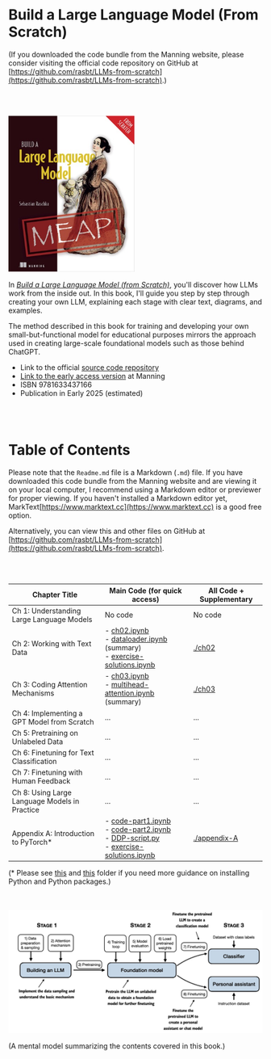 # Build a Large Language Model (From Scratch)

(If you downloaded the code bundle from the Manning website, please consider visiting the official code repository on GitHub at [https://github.com/rasbt/LLMs-from-scratch](https://github.com/rasbt/LLMs-from-scratch).)

<br>
<br>

<a href="http://mng.bz/orYv"><img src="images/cover.jpg" width="250px"></a>

In [*Build a Large Language Model (from Scratch)*](http://mng.bz/orYv), you'll discover how LLMs work from the inside out. In this book, I'll guide you step by step through creating your own LLM, explaining each stage with clear text, diagrams, and examples. 

The method described in this book for training and developing your own small-but-functional model for educational purposes mirrors the approach used in creating large-scale foundational models such as those behind ChatGPT.

- Link to the official [source code repository](https://github.com/rasbt/LLMs-from-scratch)
- [Link to the early access version](http://mng.bz/orYv) at Manning
- ISBN 9781633437166
- Publication in Early 2025 (estimated)

<br>
<br>


# Table of Contents

Please note that the `Readme.md` file is a Markdown (`.md`) file. If you have downloaded this code bundle from the Manning website and are viewing it on your local computer, I recommend using a Markdown editor or previewer for proper viewing. If you haven't installed a Markdown editor yet, MarkText[https://www.marktext.cc](https://www.marktext.cc) is a good free option.

Alternatively, you can view this and other files on GitHub at [https://github.com/rasbt/LLMs-from-scratch](https://github.com/rasbt/LLMs-from-scratch).

<br>
<br>

| Chapter Title                                  | Main Code (for quick access)                                                                                                    | All Code + Supplementary      |
|------------------------------------------------|---------------------------------------------------------------------------------------------------------------------------------|-------------------------------|
| Ch 1: Understanding Large Language Models      | No code                                                                                                                         | No code                       |
| Ch 2: Working with Text Data                   | - [ch02.ipynb](ch02/01_main-chapter-code/ch02.ipynb)<br/>- [dataloader.ipynb](ch02/01_main-chapter-code/dataloader.ipynb) (summary)<br/>- [exercise-solutions.ipynb](ch02/01_main-chapter-code/exercise-solutions.ipynb) | [./ch02](./ch02)              |
| Ch 3: Coding Attention Mechanisms              | - [ch03.ipynb](ch03/01_main-chapter-code/ch03.ipynb)<br/>- [multihead-attention.ipynb](ch03/01_main-chapter-code/multihead-attention.ipynb) (summary) | [./ch03](./ch03)              |
| Ch 4: Implementing a GPT Model from Scratch    | ...                                                                                                                             | ...                           |
| Ch 5: Pretraining on Unlabeled Data            | ...                                                                                                                             | ...                           |
| Ch 6: Finetuning for Text Classification       | ...                                                                                                                             | ...                           |
| Ch 7: Finetuning with Human Feedback           | ...                                                                                                                             | ...                           |
| Ch 8: Using Large Language Models in Practice  | ...                                                                                                                             | ...                           |
| Appendix A: Introduction to PyTorch*           | - [code-part1.ipynb](appendix-A/03_main-chapter-code/code-part1.ipynb)<br/>- [code-part2.ipynb](appendix-A/03_main-chapter-code/code-part2.ipynb)<br/>- [DDP-script.py](appendix-A/03_main-chapter-code/DDP-script.py)<br/>- [exercise-solutions.ipynb](appendix-A/03_main-chapter-code/exercise-solutions.ipynb) | [./appendix-A](./appendix-A) |

(* Please see [this](appendix-A/01_optional-python-setup-preferences) and [this](appendix-A/02_installing-python-libraries) folder if you need more guidance on installing Python and Python packages.)



<br>
<br>

<img src="images/mental-model.jpg" width="600px">

(A mental model summarizing the contents covered in this book.)

